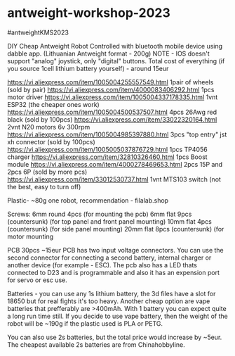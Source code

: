 # antweight-workshop-2023
#antweightKMS2023

DIY Cheap Antweight Robot Controlled with bluetooth mobile device using dabble app. (Lithuanian Antweight format - 200g)
NOTE - IOS doesn't support "analog" joystick, only "digital" buttons.
Total cost of everything (if you source 1cell lithium battery yourself) - around 15eur

https://vi.aliexpress.com/item/1005004255557549.html 1pair of wheels (sold by pair)
https://vi.aliexpress.com/item/4000083406292.html 1pcs motor driver
https://vi.aliexpress.com/item/1005004337178335.html 1vnt ESP32 (the cheaper ones work)
https://vi.aliexpress.com/item/1005004500537507.html 4pcs 26Awg red black (sold by 100pcs)
https://vi.aliexpress.com/item/33022320164.html 2vnt N20 motors 6v 300rpm
https://vi.aliexpress.com/item/1005004985397880.html 3pcs "top entry" jst xh connector (sold by 100pcs)
https://vi.aliexpress.com/item/1005005037876729.html 1pcs TP4056 charger
https://vi.aliexpress.com/item/32810326460.html 1pcs Boost module
https://vi.aliexpress.com/item/4000278469653.html 2pcs 15P and 2pcs 6P (sold by more pcs)
https://vi.aliexpress.com/item/33012530737.html 1vnt MTS103 switch (not the best, easy to turn off)

Plastic- ~80g one robot, recommendation - filalab.shop

Screws:
6mm round 4pcs (for mounting the pcb)
6mm flat 9pcs (countersunk) (for top panel and front panel mounting)
10mm flat 4pcs (countersunk) (for side panel mounting)
20mm flat 8pcs (countersunk) (for motor mounting

PCB 30pcs ~15eur
PCB has two input voltage connectors. You can use the second connector for connecting a second battery, internal charger or another device (for example - ESC). The pcb also has a LED thats connected to D23 and is programmable and also it has an expension port for servo or esc use. 

Batteries - you can use any 1s lithium battery, the 3d files have a slot for 18650 but for real fights it's too heavy. Another cheap option are vape batteries that prefferably are >400mAh. With 1 battery you can expect quite a long run time still. 
If you decide to use vape battery, then the weight of the robot will be ~190g if the plastic used is PLA or PETG. 

You can also use 2s batteries, but the total price would increase by ~5eur. The cheapest available 2s batteries are from Chinahobbyline. 



